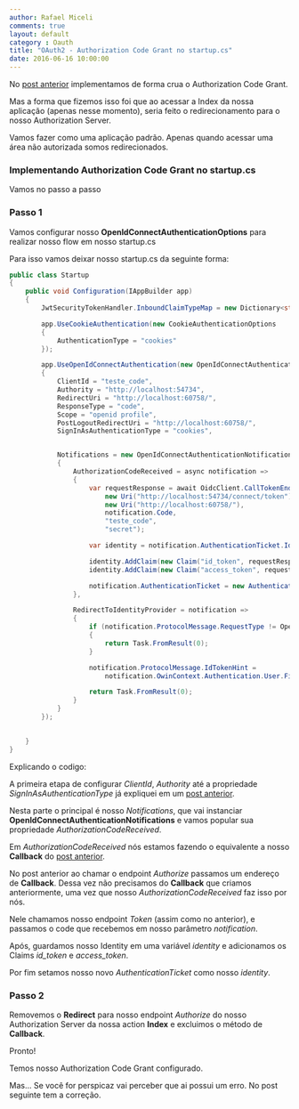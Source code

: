 ```yaml
---
author: Rafael Miceli
comments: true
layout: default 
category : Oauth
title: "OAuth2 - Authorization Code Grant no startup.cs" 
date: 2016-06-16 10:00:00
---
```


No [post anterior](http://rafael-miceli.com.br/oauth/2016/06/09/Implementando-Authorization-Code-Grant-IdentityServer3.html) implementamos de forma crua o Authorization Code Grant.

Mas a forma que fizemos isso foi que ao acessar a Index da nossa aplicação (apenas nesse momento), seria feito o redirecionamento para o nosso Authorization Server.

Vamos fazer como uma aplicação padrão. Apenas quando acessar uma área não autorizada somos redirecionados. 

### Implementando Authorization Code Grant no startup.cs

Vamos no passo a passo

### Passo 1

Vamos configurar nosso __OpenIdConnectAuthenticationOptions__ para realizar nosso flow em nosso startup.cs

Para isso vamos deixar nosso startup.cs da seguinte forma:

```csharp
public class Startup
{
    public void Configuration(IAppBuilder app)
    {
        JwtSecurityTokenHandler.InboundClaimTypeMap = new Dictionary<string, string>();

        app.UseCookieAuthentication(new CookieAuthenticationOptions
        {
            AuthenticationType = "cookies"
        });

        app.UseOpenIdConnectAuthentication(new OpenIdConnectAuthenticationOptions
        {
            ClientId = "teste_code",
            Authority = "http://localhost:54734",
            RedirectUri = "http://localhost:60758/",
            ResponseType = "code",
            Scope = "openid profile",
            PostLogoutRedirectUri = "http://localhost:60758/",
            SignInAsAuthenticationType = "cookies",


            Notifications = new OpenIdConnectAuthenticationNotifications
            {
                AuthorizationCodeReceived = async notification =>
                {
                    var requestResponse = await OidcClient.CallTokenEndpointAsync(
                        new Uri("http://localhost:54734/connect/token"),
                        new Uri("http://localhost:60758/"),
                        notification.Code,
                        "teste_code",
                        "secret");

                    var identity = notification.AuthenticationTicket.Identity;

                    identity.AddClaim(new Claim("id_token", requestResponse.IdentityToken));
                    identity.AddClaim(new Claim("access_token", requestResponse.AccessToken));

                    notification.AuthenticationTicket = new AuthenticationTicket(identity, notification.AuthenticationTicket.Properties);
                },

                RedirectToIdentityProvider = notification =>
                {
                    if (notification.ProtocolMessage.RequestType != OpenIdConnectRequestType.LogoutRequest)
                    {
                        return Task.FromResult(0);
                    }

                    notification.ProtocolMessage.IdTokenHint =
                        notification.OwinContext.Authentication.User.FindFirst("id_token").Value;

                    return Task.FromResult(0);
                }
            }
        });

        
    }
}
```

Explicando o codigo:

A primeira etapa de configurar _ClientId_, _Authority_ até a propriedade _SignInAsAuthenticationType_ já expliquei em um [post anterior](http://rafael-miceli.com.br/oauth/2016/04/25/OAuth2-Implementando-Implicit-Grant-Asp-Net-4-5.html).

Nesta parte o principal é nosso _Notifications_, que vai instanciar __OpenIdConnectAuthenticationNotifications__ e vamos popular sua propriedade _AuthorizationCodeReceived_.

Em _AuthorizationCodeReceived_ nós estamos fazendo o equivalente a nosso __Callback__ do [post anterior](http://rafael-miceli.com.br/oauth/2016/06/09/Implementando-Authorization-Code-Grant-IdentityServer3.html).

No post anterior ao chamar o endpoint _Authorize_ passamos um endereço de __Callback__. Dessa vez não precisamos do __Callback__ que criamos anteriormente, uma vez que nosso _AuthorizationCodeReceived_ faz isso por nós.

Nele chamamos nosso endpoint _Token_ (assim como no anterior), e passamos o code que recebemos em nosso parâmetro _notification_.

Após, guardamos nosso Identity em uma variável _identity_ e adicionamos os Claims *id_token* e *access_token*.

Por fim setamos nosso novo _AuthenticationTicket_ como nosso _identity_.

### Passo 2

Removemos o __Redirect__ para nosso endpoint _Authorize_ do nosso Authorization Server da nossa action __Index__ e excluimos o método de __Callback__.

Pronto!

Temos nosso Authorization Code Grant configurado.

Mas... Se você for perspicaz vai perceber que ai possui um erro. No post seguinte tem a correção. 


